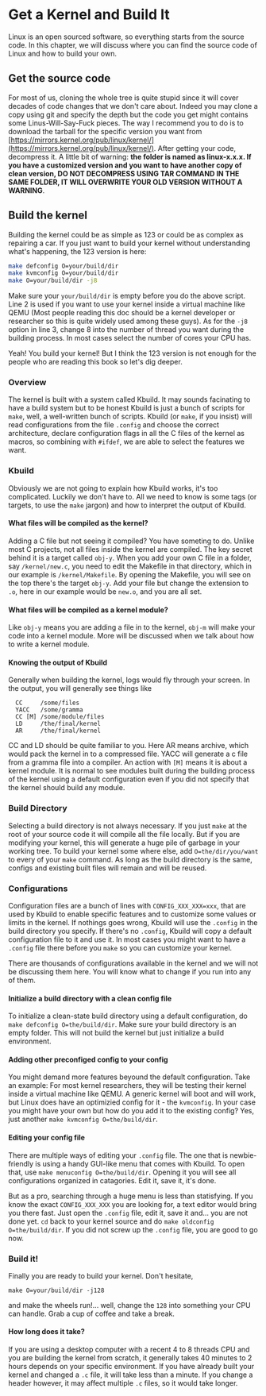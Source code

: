 # Get a Kernel and Build It

Linux is an open sourced software, so everything starts from the source code. In this chapter, we will discuss where you can find the source code of Linux and how to build your own.

## Get the source code

For most of us, cloning the whole tree is quite stupid since it will cover decades of code changes that we don't care about. Indeed you may clone a copy using git and specify the depth but the code you get might contains some Linus-Will-Say-Fuck pieces. The way I recommend you to do is to download the tarball for the specific version you want from [https://mirrors.kernel.org/pub/linux/kernel/](https://mirrors.kernel.org/pub/linux/kernel/). After getting your code, decompress it. A little bit of warning: **the folder is named as linux-x.x.x. If you have a customized version and you want to have another copy of clean version, DO NOT DECOMPRESS USING TAR COMMAND IN THE SAME FOLDER, IT WILL OVERWRITE YOUR OLD VERSION WITHOUT A WARNING**. 

## Build the kernel

Building the kernel could be as simple as 123 or could be as complex as repairing a car. If you just want to build your kernel without understanding what's happening, the 123 version is here:

```bash
make defconfig O=your/build/dir
make kvmconfig O=your/build/dir
make O=your/build/dir -j8
```

Make sure your `your/build/dir` is empty before you do the above script. Line 2 is used if you want to use your kernel inside a virtual machine like QEMU \(Most people reading this doc should be a kernel developer or researcher so this is quite widely used among these guys\). As for the `-j8` option in line 3, change 8 into the number of thread you want during the building process. In most cases select the number of cores your CPU has.

Yeah! You build your kernel! But I think the 123 version is not enough for the people who are reading this book so let's dig deeper. 

### Overview

The kernel is built with a system called Kbuild. It may sounds facinating to have a build system but to be honest Kbuild is just a bunch of scripts for `make`, well, a well-written bunch of scripts. Kbuild \(or `make`, if you insist\) will read configurations from the file `.config` and choose the correct architecture, declare configuration flags in all the C files of the kernel as macros, so combining with `#ifdef`, we are able to select the features we want.

### Kbuild

Obviously we are not going to explain how Kbuild works, it's too complicated. Luckily we don't have to. All we need to know is some tags \(or targets, to use the `make` jargon\) and how to interpret the output of Kbuild.

#### What files will be compiled as the kernel?

Adding a C file but not seeing it compiled? You have someting to do. Unlike most C projects, not all files inside the kernel are compiled. The key secret behind it is a target called `obj-y`. When you add your own C file in a folder, say `/kernel/new.c`, you need to edit the Makefile in that directory, which in our example is `/kernel/Makefile`. By opening the Makefile, you will see on the top there's the target `obj-y`. Add your file but change the extension to `.o`, here in our example would be `new.o`,  and you are all set. 

#### What files will be compiled as a kernel module?

Like `obj-y` means you are adding a file in to the kernel, `obj-m` will make your code into a kernel module. More will be discussed when we talk about how to write a kernel module.

#### Knowing the output of Kbuild

Generally when building the kernel, logs would fly through your screen. In the output, you will generally see things like

```text
  CC     /some/files
  YACC   /some/gramma
  CC [M] /some/module/files
  LD     /the/final/kernel
  AR     /the/final/kernel
```

CC and LD should be quite familiar to you. Here AR means archive, which would pack the kernel in to a compressed file. YACC will generate a c file from a gramma file into a compiler. An action with `[M]` means it is about a kernel module. It is normal to see modules built during the building process of the kernel using a default configuration even if you did not specify that the kernel should build any module. 

### Build Directory

Selecting a build directory is not always necessary. If you just `make` at the root of your source code it will compile all the file locally. But if you are modifying your kernel, this will generate a huge pile of garbage in your working tree. To build your kernel some where else, add `O=the/dir/you/want` to every of your `make` command. As long as the build directory is the same, configs and existing built files will remain and will be reused.

### Configurations

Configuration files are a bunch of lines with `CONFIG_XXX_XXX=xxx`, that are used by Kbuild to enable specific features and to customize some values or limits in the kernel. If nothings goes wrong, Kbuild will use the `.config` in the build directory you specify. If there's no `.config`, Kbuild will copy a default configuration file to it and use it. In most cases you might want to have a `.config` file there before you `make` so you can customize your kernel.

There are thousands of configurations available in the kernel and we will not be discussing them here. You will know what to change if you run into any of them.

#### Initialize a build directory with a clean config file

To initialize a clean-state build directory using a default configuration, do `make defconfig O=the/build/dir`. Make sure your build directory is an empty folder. This will not build the kernel but just initialize a build environment.

#### Adding other preconfiged config to your config

You might demand more features beyound the default configuration. Take an example: For most kernel researchers, they will be testing their kernel inside a virtual machine like QEMU. A generic kernel will boot and will work, but Linux does have an optimizied config for it - the `kvmconfig`. In your case you might have your own but how do you add it to the existing config? Yes, just another `make kvmconfig O=the/build/dir`.

#### Editing your config file

There are multiple ways of editing your `.config` file. The one that is newbie-friendly is using a handy GUI-like menu that comes with Kbuild. To open that, use `make menuconfig O=the/build/dir`. Opening it you will see all configurations organized in catagories. Edit it, save it, it's done.

But as a pro, searching through a huge menu is less than statisfying. If you know the exact `CONFIG_XXX_XXX` you are looking for, a text editor would bring you there fast. Just open the `.config` file, edit it, save it and... you are not done yet. `cd` back to your kernel source and do `make oldconfig O=the/build/dir`. If you did not screw up the `.config` file, you are good to go now.

### Build it!

Finally you are ready to build your kernel. Don't hesitate, 

```text
make O=your/build/dir -j128
```

and make the wheels run!... well, change the `128` into something your CPU can handle. Grab a cup of coffee and take a break. 

#### How long does it take?

If you are using a desktop computer with a recent 4 to 8 threads CPU and you are building the kernel from scratch, it generally takes 40 minutes to 2 hours depends on your specific environment. If you have already built your kernel and changed a `.c` file, it will take less than a minute. If you change a header however, it may affect multiple  `.c` files, so it would take longer.

